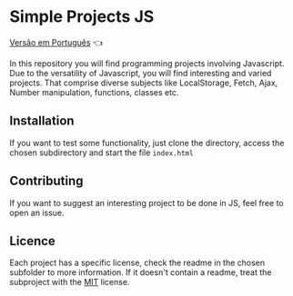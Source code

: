 # Simple Projects JS

<a href="https://github.com/ItaloPussi/simpleProjectsJS/blob/master/readme.pt.md">Versão em Português</a> 👈

In this repository you will find programming projects involving Javascript. Due to the versatility of Javascript, you will find interesting and varied projects. That comprise diverse subjects like LocalStorage, Fetch, Ajax, Number manipulation, functions, classes etc.

## Installation

If you want to test some functionality, just clone the directory, access the chosen subdirectory and start the file ```index.html```

## Contributing

If you want to suggest an interesting project to be done in JS, feel free to open an issue.

## Licence
Each project has a specific license, check the readme in the chosen subfolder to more information.
If it doesn't contain a readme, treat the subproject with the [MIT](https://choosealicense.com/licenses/mit/) license.

